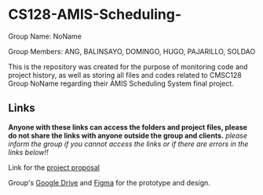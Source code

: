 # CS128-AMIS-Scheduling-
Group Name: NoName

Group Members: ANG, BALINSAYO, DOMINGO, HUGO, PAJARILLO, SOLDAO 


This is the repository was created for the purpose of monitoring code and project history, as well as storing all files and codes related to CMSC128 Group NoName regarding their AMIS Scheduling System final project. 


## Links 
**Anyone with these links can access the folders and project files, please do not share the links with anyone outside the group and clients.**
_please inform the group if you cannot access the links or if there are errors in the links below!!_

Link for the [project proposal](https://docs.google.com/document/d/1WqOtVccxf3dkU_deSGO4UNyvHvEzSxbmVmO5mMhxplc/edit?usp=sharing)

Group's [Google Drive](https://drive.google.com/drive/folders/1J3i4REbPqJsXjb_gH7JRr3_ACjMIstkN?usp=sharing) and [Figma](https://www.figma.com/design/iWY1S5qYWKWpfETNmOnns9/AMIS-Student-Scheduling?node-id=0-1&t=sBQXZ3HpQ3bDvCeb-1) for the prototype and design.
  
